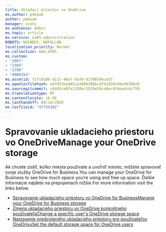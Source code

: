 ```yaml
---
title: Ukladací priestor vo OneDrive
ms.author: pebaum
author: pebaum
manager: scotv
ms.audience: Admin
ms.topic: article
ms.service: o365-administration
ROBOTS: NOINDEX, NOFOLLOW
localization_priority: Normal
ms.collection: Adm_O365
ms.custom:
- "2007"
- "2384"
- "2398"
- "9000354"
ms.assetid: 71fc8106-d11f-46e7-9af0-81708546c437
ms.openlocfilehash: a47d53ea985ca3809396bcd741d20cb8ed639b26
ms.sourcegitcommit: c6692ce0fa1358ec3529e59ca0ecdfdea4cdc759
ms.translationtype: MT
ms.contentlocale: sk-SK
ms.lasthandoff: 09/14/2020
ms.locfileid: "47754102"
---
```

# <a name="manage-your-onedrive-storage"></a><span data-ttu-id="9a9f6-102">Spravovanie ukladacieho priestoru vo OneDrive</span><span class="sxs-lookup"><span data-stu-id="9a9f6-102">Manage your OneDrive storage</span></span>

<span data-ttu-id="9a9f6-103">Ak chcete zistiť, koľko miesta používate a uvoľniť miesto, môžete spravovať svoje služby OneDrive for Business.</span><span class="sxs-lookup"><span data-stu-id="9a9f6-103">You can manage your OneDrive for Business to see how much space you’re using and free up space.</span></span>  <span data-ttu-id="9a9f6-104">Ďalšie informácie nájdete na prepojeniach nižšie.</span><span class="sxs-lookup"><span data-stu-id="9a9f6-104">For more information visit the links below.</span></span>

- [<span data-ttu-id="9a9f6-105">Spravovanie ukladacieho priestoru vo OneDrive for Business</span><span class="sxs-lookup"><span data-stu-id="9a9f6-105">Manage your OneDrive for Business storage</span></span>](https://support.microsoft.com/office/31519161-059c-4764-b6f8-f5cd29f7fe68)
- [<span data-ttu-id="9a9f6-106">Zmena ukladacieho priestoru vo OneDrive konkrétneho používateľa</span><span class="sxs-lookup"><span data-stu-id="9a9f6-106">Change a specific user's OneDrive storage space</span></span>](https://docs.microsoft.com/onedrive/change-user-storage)
- [<span data-ttu-id="9a9f6-107">Nastavenie predvoleného ukladacieho priestoru pre používateľov OneDrivu</span><span class="sxs-lookup"><span data-stu-id="9a9f6-107">Set the default storage space for OneDrive users</span></span>](https://docs.microsoft.com/onedrive/set-default-storage-space)